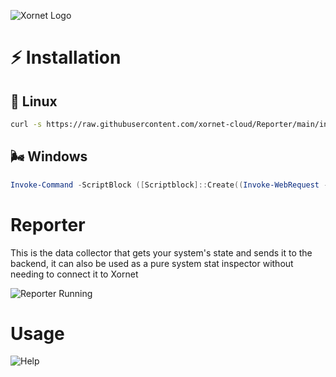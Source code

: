 ![Xornet Logo](https://cdn.discordapp.com/attachments/851974319370010655/854669456793534494/unknown.png)

# ⚡ Installation
## 🐧 Linux
```bash
curl -s https://raw.githubusercontent.com/xornet-cloud/Reporter/main/install.sh | sudo bash
```

## 🌬 Windows
```powershell
Invoke-Command -ScriptBlock ([Scriptblock]::Create((Invoke-WebRequest -UseBasicParsing 'https://raw.githubusercontent.com/xornet-cloud/Reporter/main/install.ps1').Content))
```

# Reporter
This is the data collector that gets your system's state and sends it to the backend, it can also be used as a pure system stat inspector without needing to connect it to Xornet

![Reporter Running](https://cdn.discordapp.com/attachments/911762334979084368/916844660369010718/unknown.png)

# Usage
![Help](https://cdn.discordapp.com/attachments/915215882232406037/917175896224432238/unknown.png)
